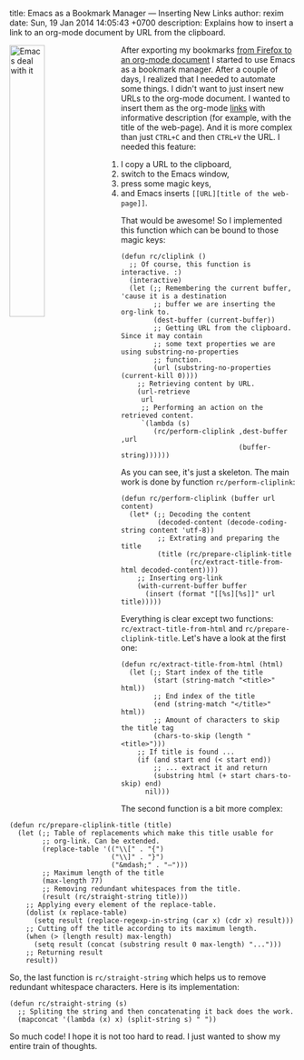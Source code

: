 title: Emacs as a Bookmark Manager &mdash; Inserting New Links
author: rexim
date: Sun, 19 Jan 2014 14:05:43 +0700
description: Explains how to insert a link to an org-mode document by URL from the clipboard.

<!-- OMG, markdown sucks! -->
<img src="images/emacs-deal-with-it.png"
     style="float: left; width: 35%; margin-right: 20px;"
     alt="Emacs deal with it" />

After exporting my bookmarks
[from Firefox to an org-mode document](/firefox-bookmarks-to-org-mode.html)
I started to use Emacs as a bookmark manager. After a couple of days,
I realized that I needed to automate some things. I didn't want to
just insert new URLs to the org-mode document. I&nbsp;wanted to insert
them as the org-mode
[links](http://orgmode.org/manual/Link-format.html) with informative
description (for example, with the title of the web-page). And it is
more complex than just `CTRL+C` and then `CTRL+V` the URL. I needed
this feature:

1. I copy a URL to the clipboard,
2. switch to the Emacs window,
3. press some magic keys,
4. and Emacs inserts `[[URL][title of the web-page]]`.

That would be awesome! So I implemented this function which can be
bound to those magic keys:

    (defun rc/cliplink ()
      ;; Of course, this function is interactive. :)
      (interactive)
      (let (;; Remembering the current buffer, 'cause it is a destination
            ;; buffer we are inserting the org-link to.
            (dest-buffer (current-buffer))
            ;; Getting URL from the clipboard. Since it may contain
            ;; some text properties we are using substring-no-properties
            ;; function.
            (url (substring-no-properties (current-kill 0))))
        ;; Retrieving content by URL.
        (url-retrieve
         url
         ;; Performing an action on the retrieved content.
         `(lambda (s)
            (rc/perform-cliplink ,dest-buffer ,url
                                 (buffer-string))))))

As you can see, it's just a skeleton. The main work is done by
function `rc/perform-cliplink`:

    (defun rc/perform-cliplink (buffer url content)
      (let* (;; Decoding the content
             (decoded-content (decode-coding-string content 'utf-8))
             ;; Extrating and preparing the title
             (title (rc/prepare-cliplink-title
                     (rc/extract-title-from-html decoded-content))))
        ;; Inserting org-link
        (with-current-buffer buffer
          (insert (format "[[%s][%s]]" url title)))))

Everything is clear except two functions: `rc/extract-title-from-html`
and `rc/prepare-cliplink-title`. Let's have a look at the first one:

    (defun rc/extract-title-from-html (html)
      (let (;; Start index of the title
            (start (string-match "<title>" html))
            ;; End index of the title
            (end (string-match "</title>" html))
            ;; Amount of characters to skip the title tag
            (chars-to-skip (length "<title>")))
        ;; If title is found ...
        (if (and start end (< start end))
            ;; ... extract it and return
            (substring html (+ start chars-to-skip) end)
          nil)))

The second function is a bit more complex:

    (defun rc/prepare-cliplink-title (title)
      (let (;; Table of replacements which make this title usable for
            ;; org-link. Can be extended.
            (replace-table '(("\\[" . "{")
                             ("\\]" . "}")
                             ("&mdash;" . "—")))
            ;; Maximum length of the title
            (max-length 77)
            ;; Removing redundant whitespaces from the title.
            (result (rc/straight-string title)))
        ;; Applying every element of the replace-table.
        (dolist (x replace-table)
          (setq result (replace-regexp-in-string (car x) (cdr x) result)))
        ;; Cutting off the title according to its maximum length.
        (when (> (length result) max-length)
          (setq result (concat (substring result 0 max-length) "...")))
        ;; Returning result
        result))

So, the last function is `rc/straight-string` which helps us to remove
redundant whitespace characters. Here is its implementation:

    (defun rc/straight-string (s)
      ;; Spliting the string and then concatenating it back does the work.
      (mapconcat '(lambda (x) x) (split-string s) " "))

So much code! I hope it is not too hard to read. I just wanted to show
my entire train of thoughts.
